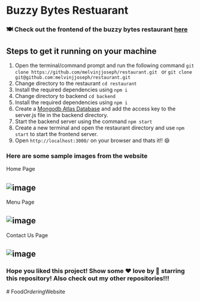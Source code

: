 # Buzzy Bytes Restuarant 
### 🍽️ Check out the frontend of the buzzy bytes restaurant [here](https://buzzy-bytes-restaurant.vercel.app/)
## Steps to get it running on your machine
1. Open the terminal/command prompt and run the following command ```git clone https://github.com/melvinjjoseph/restaurant.git ``` or  ```git clone git@github.com:melvinjjoseph/restaurant.git```
2. Change directory to the restaurant ```cd restaurant```
3. Install the required dependencies using ```npm i```
4. Change directory to backend ```cd backend ```
5. Install the required dependencies using ```npm i```
6. Create a [Mongodb Atlas Database](https://www.mongodb.com/atlas/database) and add the access key to the server.js file in the backend directory.
7. Start the backend server using the command ```npm start```
8. Create a new terminal and open the restaurant directory and use ```npm start``` to start the frontend server.
9. Open ```http://localhost:3000/``` on your browser and thats it!! 😄

### Here are some sample images from the website
Home Page
## ![image](https://github.com/melvinjjoseph/restaurant/assets/102798833/58abef21-7d53-4129-8325-79da1783c8c7)
Menu Page
## ![image](https://github.com/melvinjjoseph/restaurant/assets/102798833/45a98154-62f0-444d-91a1-57406b1617d3)
Contact Us Page
## ![image](https://github.com/melvinjjoseph/restaurant/assets/102798833/cb8273fe-f0a5-4987-9764-3637c07a4720)

### Hope you liked this project! Show some ❤️  love by 🌟 starring this repository! Also check out my other repositories!!!
#   F o o d _ O r d e r i n g _ W e b s i t e  
 